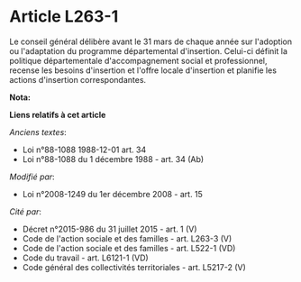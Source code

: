 # Article L263-1

Le conseil général délibère avant le 31 mars de chaque année sur l'adoption ou l'adaptation du programme départemental
d'insertion. Celui-ci définit la politique départementale d'accompagnement social et professionnel, recense les besoins
d'insertion et l'offre locale d'insertion et planifie les actions d'insertion correspondantes.

**Nota:**



**Liens relatifs à cet article**

_Anciens textes_:

  - Loi n°88-1088 1988-12-01 art. 34
  - Loi n°88-1088 du 1 décembre 1988 - art. 34 (Ab)

_Modifié par_:

  - Loi n°2008-1249 du 1er décembre 2008 - art. 15

_Cité par_:

  - Décret n°2015-986 du 31 juillet 2015 - art. 1 (V)
  - Code de l'action sociale et des familles - art. L263-3 (V)
  - Code de l'action sociale et des familles - art. L522-1 (VD)
  - Code du travail - art. L6121-1 (VD)
  - Code général des collectivités territoriales - art. L5217-2 (V)
